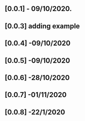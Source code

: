 

## [0.0.1] - 09/10/2020.

## [0.0.3] adding example

## [0.0.4] -09/10/2020

## [0.0.5] -09/10/2020

## [0.0.6] -28/10/2020

## [0.0.7] -01/11/2020

## [0.0.8] -22/1/2020